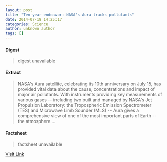 ```yaml
---
layout: post
title: "Ten-year endeavor: NASA's Aura tracks pollutants"
date: 2014-07-18 14:25:17
categories: Science
author: unknown author
tags: []
---
```



#### Digest
>digest unavailable

#### Extract
>NASA's Aura satellite, celebrating its 10th anniversary on July 15, has provided vital data about the cause, concentrations and impact of major air pollutants. With instruments providing key measurements of various gases -- including two built and managed by NASA's Jet Propulsion Laboratory: the Tropospheric Emission Spectrometer (TES) and Microwave Limb Sounder (MLS) -- Aura gives a comprehensive view of one of the most important parts of Earth -- the atmosphere....

#### Factsheet
>factsheet unavailable

[Visit Link](http://feeds.sciencedaily.com/~r/sciencedaily/~3/1dXAR3wUYks/140718102517.htm)


